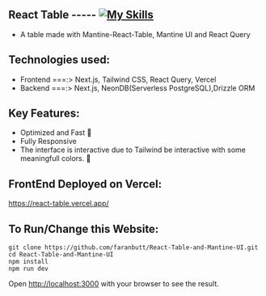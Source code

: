 ## React Table ----- [![My Skills](https://skillicons.dev/icons?i=ts,tailwind,nextjs,postgres,vercel,react)](https://skillicons.dev)

* A table made with Mantine-React-Table, Mantine UI and React Query

## Technologies used:
* Frontend ===:> Next.js, Tailwind CSS, React Query, Vercel
* Backend ===:>  Next.js, NeonDB(Serverless PostgreSQL),Drizzle ORM
## Key Features:
* Optimized and Fast 🚀
* Fully Responsive
* The interface is interactive due to Tailwind be interactive with some meaningfull colors. 🎨

## FrontEnd Deployed on Vercel:
https://react-table.vercel.app/

## To Run/Change this Website:
```
git clone https://github.com/faranbutt/React-Table-and-Mantine-UI.git
cd React-Table-and-Mantine-UI
npm install
npm run dev
```
Open [http://localhost:3000](http://localhost:3000/) with your browser to see the result.


